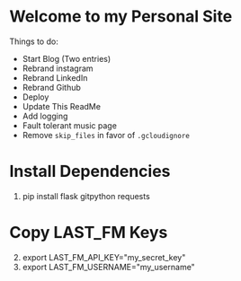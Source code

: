 # Welcome to my Personal Site

Things to do:
* Start Blog (Two entries)
* Rebrand instagram
* Rebrand LinkedIn
* Rebrand Github
* Deploy
* Update This ReadMe
* Add logging
* Fault tolerant music page
* Remove `skip_files` in favor of `.gcloudignore`


# Install Dependencies
1. pip install flask gitpython requests

# Copy LAST_FM Keys
2. export LAST_FM_API_KEY="my_secret_key"
2. export LAST_FM_USERNAME="my_username"
